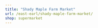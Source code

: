 ```yaml
---
title: "Shady Maple Farm Market"
url: /east-earl/shady-maple-farm-market/
shop: supermarket
---
```

